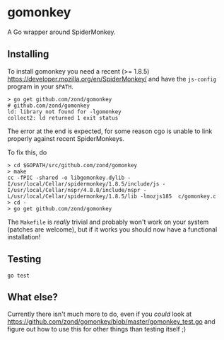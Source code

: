 # gomonkey

A Go wrapper around SpiderMonkey.

## Installing

To install gomonkey you need a recent (>= 1.8.5) https://developer.mozilla.org/en/SpiderMonkey/ and have the `js-config` program in your `$PATH`.

    > go get github.com/zond/gomonkey
    # github.com/zond/gomonkey
    ld: library not found for -lgomonkey
    collect2: ld returned 1 exit status

The error at the end is expected, for some reason cgo is unable to link properly against recent SpiderMonkeys.

To fix this, do

    > cd $GOPATH/src/github.com/zond/gomonkey
    > make
    cc -fPIC -shared -o libgomonkey.dylib -I/usr/local/Cellar/spidermonkey/1.8.5/include/js -I/usr/local/Cellar/nspr/4.8.8/include/nspr -L/usr/local/Cellar/spidermonkey/1.8.5/lib -lmozjs185  c/gomonkey.c
    > cd -
    > go get github.com/zond/gomonkey

The `Makefile` is *really* trivial and probably won't work on your system (patches are welcome), but if it works you should now have a functional installation!

## Testing

`go test`

## What else?

Currently there isn't much more to do, even if you *could* look at https://github.com/zond/gomonkey/blob/master/gomonkey_test.go and figure out how to use this for other things than testing itself ;)
